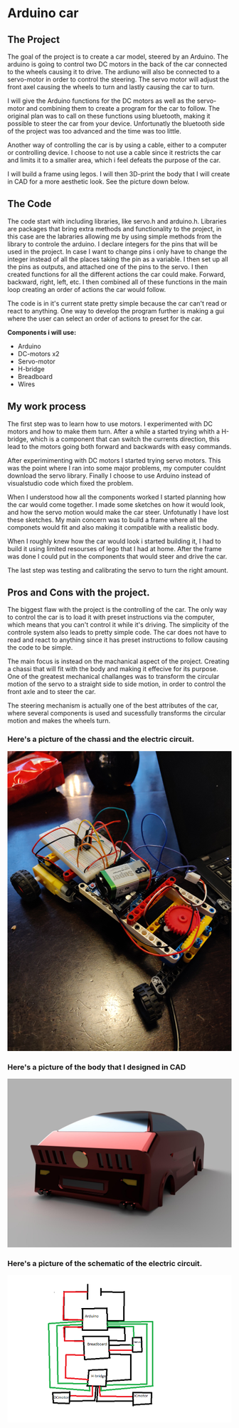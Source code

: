 # Arduino car

## The Project
The goal of the project is to create a car model, steered by an Arduino. The arduino is going to control two DC motors in the back of the car connected to the wheels causing it to drive. The ardiuno will also be connected to a servo-motor in order to control the steering. The servo motor will adjust the front axel causing the wheels to turn and lastly causing the car to turn. 

I will give the Arduino functions for the DC motors as well as the servo-motor and combining them to create a program for the car to follow. 
   The original plan was to call on these functions using bluetooth, making it possible to steer the car from your device. Unfortunatly the bluetooth side of the project was too advanced and the time was too little. 
   
   Another way of controlling the car is by using a cable, either to a computer or controlling device. I choose to not use a cable since it restricts the car and limits it to a smaller area, which i feel defeats the purpose of the car.  

I will build a frame using legos. I will then 3D-print the body that I will create in CAD for a more aesthetic look. See the picture down below. 

## The Code 
The code start with including libraries, like servo.h and arduino.h. Libraries are packages that bring extra methods and functionality to the project, in this case are the labraries allowing me by using simple methods from the library to controle the arduino. I declare integers for the pins that will be used in the project. In case I want to change pins i only have to change the integer instead of all the places taking the pin as a variable. I then set up all the pins as outputs, and attached one of the pins to the servo. I then created functions for all the different actions the car could make. Forward, backward, right, left, etc. I then combined all of these functions in the main loop creating an order of actions the car would follow. 

The code is in it's current state pretty simple because the car can't read or react to anything. One way to develop the program further is making a gui where the user can select an order of actions to preset for the car.  

**Components i will use:**
 * Arduino
 * DC-motors x2
 * Servo-motor
 * H-bridge
 * Breadboard
 * Wires

## My work process
The first step was to learn how to use motors. I experimented with DC motors and how to make them turn. After a while a started trying whith a H-bridge, which is a component that can switch the currents direction, this lead to the motors going both forward and backwards with easy commands. 

After experimimenting with DC motors I started trying servo motors. This was the point where I ran into some major problems, my computer couldnt download the servo library. Finally I choose to use Arduino instead of visualstudio code which fixed the problem. 

When I understood how all the components worked I started planning how the car would come together. I made some sketches on how it would look, and how the servo motion would make the car steer. Unfotunatly I have lost these sketches. My main concern was to build a frame where all the componets would fit and also making it compatible with a realistic body. 

When I roughly knew how the car would look i started building it, I had to build it using limited resourses of lego that I had at home. After the frame was done I could put in the components that would steer and drive the car. 

The last step was testing and calibrating the servo to turn the right amount. 


## Pros and Cons with the project. 
The biggest flaw with the project is the controlling of the car. The only way to control the car is to load it with preset instructions via the computer, which means that you can't control it while it's driving. The simplicity of the controle system also leads to pretty simple code. The car does not have to read and react to anything since it has preset instructions to follow causing the code to be simple. 

The main focus is instead on the machanical aspect of the project. Creating a chassi that will fit with the body and making it effecive for its purpose. One of the greatest mechanical challanges was to transform the circular motion of the servo to a straight side to side motion, in order to control the front axle and to steer the car. 

The steering mechanism is actually one of the best attributes of the car, where several components is used and sucessfully transforms the circular motion and makes the wheels turn. 

### Here's a picture of the chassi and the electric circuit. 
![Image of car](images/car.jpg)

### Here's a picture of the body that I designed in CAD
![Image of CAD CAR](images/Car_render2.jpg) 

### Here's a picture of the schematic of the electric circuit. 
![Image of schematic](images/circuit.png)


